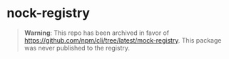 # nock-registry

> **Warning**: This repo has been archived in favor of https://github.com/npm/cli/tree/latest/mock-registry. This package was never published to the registry.

